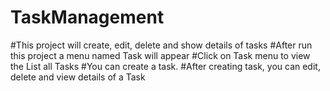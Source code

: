 # TaskManagement
#This project will create, edit, delete and show details of tasks
#After run this project a menu named Task will appear
#Click on Task menu to view the List all Tasks
#You can create a task.
#After creating task, you can edit, delete and view details of a Task
